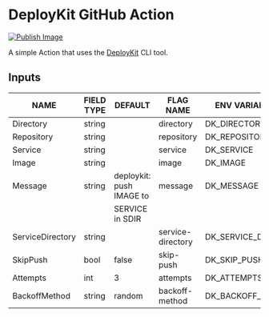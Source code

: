 # DeployKit GitHub Action
[![Publish Image](https://github.com/gatecheckdev/deploykit-action/actions/workflows/image-delivery.yml/badge.svg)](https://github.com/gatecheckdev/deploykit-action/actions/workflows/image-delivery.yml)

A simple Action that uses the [DeployKit](https://github.com/gatecheckdev/deploykit) CLI tool.

## Inputs

|       NAME       | FIELD TYPE |            DEFAULT             |     FLAG NAME     |   ENV VARIABLE KEY   | REQUIRED |
|------------------|------------|--------------------------------|-------------------|----------------------|----------|
| Directory        | string     |                                | directory         | DK_DIRECTORY         | Y*       |
| Repository       | string     |                                | repository        | DK_REPOSITORY        | Y*       |
| Service          | string     |                                | service           | DK_SERVICE           | Y        |
| Image            | string     |                                | image             | DK_IMAGE             | Y        |
| Message          | string     | deploykit: push IMAGE to       | message           | DK_MESSAGE           |          |
|                  |            | SERVICE in SDIR                |                   |                      |          |
| ServiceDirectory | string     |                                | service-directory | DK_SERVICE_DIRECTORY |          |
| SkipPush         | bool       | false                          | skip-push         | DK_SKIP_PUSH         |          |
| Attempts         | int        | 3                              | attempts          | DK_ATTEMPTS          |          |
| BackoffMethod    | string     | random                         | backoff-method    | DK_BACKOFF_METHOD    |          |
